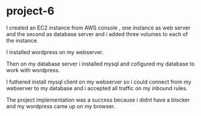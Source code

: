 # project-6

I created an EC2 instance from AWS console , one instance as web server and the second as database server and i added three volumes to each of the instance.

I installed wordpress on my webserver.

Then on my database server i installed mysql and cofigured my database to work with wordpress.

I futhered install mysql client on my webserver so i could connect from my webserver to my database and i accepted all traffic on my inbound rules.

The project implementation was a success because i didnt have a blocker and my wordpress came up on my browser.

